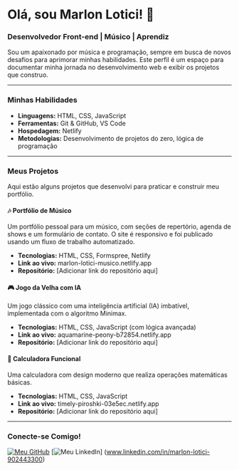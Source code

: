 # Olá, sou Marlon Lotici! 👋

### Desenvolvedor Front-end | Músico | Aprendiz

Sou um apaixonado por música e programação, sempre em busca de novos desafios para aprimorar minhas habilidades. Este perfil é um espaço para documentar minha jornada no desenvolvimento web e exibir os projetos que construo.

---

### Minhas Habilidades

- **Linguagens:** HTML, CSS, JavaScript
- **Ferramentas:** Git & GitHub, VS Code
- **Hospedagem:** Netlify
- **Metodologias:** Desenvolvimento de projetos do zero, lógica de programação

---

### Meus Projetos

Aqui estão alguns projetos que desenvolvi para praticar e construir meu portfólio.

#### 🎶 Portfólio de Músico

Um portfólio pessoal para um músico, com seções de repertório, agenda de shows e um formulário de contato. O site é responsivo e foi publicado usando um fluxo de trabalho automatizado.
- **Tecnologias:** HTML, CSS, Formspree, Netlify
- **Link ao vivo:** marlon-lotici-musico.netlify.app
- **Repositório:** [Adicionar link do repositório aqui]

#### 🎮 Jogo da Velha com IA

Um jogo clássico com uma inteligência artificial (IA) imbatível, implementada com o algoritmo Minimax.
- **Tecnologias:** HTML, CSS, JavaScript (com lógica avançada)
- **Link ao vivo:**  aquamarine-peony-b72854.netlify.app
- **Repositório:** [Adicionar link do repositório aqui]

#### 🧮 Calculadora Funcional

Uma calculadora com design moderno que realiza operações matemáticas básicas.
- **Tecnologias:** HTML, CSS, JavaScript
- **Link ao vivo:** timely-piroshki-03e5ec.netlify.app
- **Repositório:** [Adicionar link do repositório aqui]

---

### Conecte-se Comigo!

[![Meu GitHub](https://img.shields.io/badge/GitHub-100000?style=for-the-badge&logo=github&logoColor=white)](https://github.com/MarlonLotici)
[![Meu LinkedIn](https://img.shields.io/badge/LinkedIn-0077B5?style=for-the-badge&logo=linkedin&logoColor=white)] (www.linkedin.com/in/marlon-lotici-902443300)
